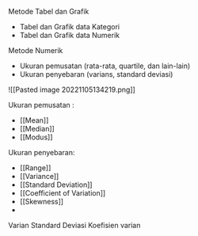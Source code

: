 Metode Tabel dan Grafik
- Tabel dan Grafik data Kategori
- Tabel dan Grafik data Numerik

Metode Numerik
- Ukuran pemusatan (rata-rata, quartile, dan lain-lain)
- Ukuran penyebaran (varians, standard deviasi)

![[Pasted image 20221105134219.png]]

Ukuran pemusatan :
- [[Mean]]
- [[Median]]
- [[Modus]]

Ukuran penyebaran:
- [[Range]]
- [[Variance]]
- [[Standard Deviation]]
- [[Coefficient of Variation]]
- [[Skewness]]
- 
Varian
Standard Deviasi
Koefisien varian